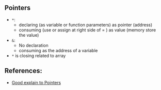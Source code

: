 ## Pointers

- `*`:
  - declaring (as variable or function parameters) as pointer (address)
  - consuming (use or assign at right side of = ) as value (memory store the value)
- `&`:
  - No declaration
  - consuming as the address of a variable
- `*` is closing related to array

## References:

- [Good explain to Pointers](https://www.freecodecamp.org/news/pointers-in-c-are-not-as-difficult-as-you-think/#1-what-exactly-are-pointers)
